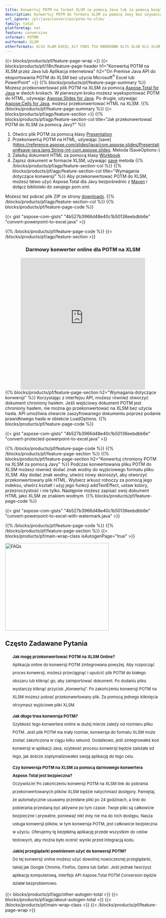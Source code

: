 ```yaml
---
title: Konwertuj POTM na format XLSM za pomocą Java lub za pomocą bezpłatnego konwertera online
description: Konwertuj POTM do formatu XLSM za pomocą Javy bez używania programu Microsoft Excel lub PowerPoint lub online. Szybko przetestuj darmowy konwerter online POTM na XLSM przed integracją kodu. 
url_ignore: /pl/java/conversion/potm-to-xlsm/
family: total
platformtag: net
feature: conversion
informat: POTMM
outformat: XLSM
otherformats: XLSX XLAM EXCEL XLT FODS TSV MARKDOWN XLTX XLSB XLS XLSM XLTM MHTML SXC ODS DIF DOC DOCX DOCM DOT DOTM DOTX ODT OTT RTF WORD WORDML TEXT FLATOPX
---
```

{{< blocks/products/pf/feature-page-wrap >}}
{{< blocks/products/pf/i18n/feature-page-header h1="Konwertuj POTM na XLSM przez Java lub Aplikacja internetowa" h2="On Premise Java API do eksportowania POTM do XLSM bez użycia Microsoft<sup>&reg;</sup> Excel lub PowerPoint" >}}
{{% blocks/products/pf/feature-page-summary %}}
Możesz przekonwertować plik POTM na XLSM za pomocą [Aspose.Total for Java](https://products.aspose.com/total/java/) w dwóch krokach. W pierwszym kroku możesz wyeksportować POTM do HTML, używając [Aspose.Slides for Java](https://products.aspose.com/slides/java/). Po drugie, używając [Aspose.Cells for Java](https://products.aspose.com/cells/java/), możesz przekonwertować HTML na XLSM.
{{% /blocks/products/pf/feature-page-summary  %}}
{{< blocks/products/pf/agp/feature-section >}}
{{% blocks/products/pf/agp/feature-section-col title="Jak przekonwertować POTM do XLSM za pomocą Javy?" %}}
1. Otwórz plik POTM za pomocą klasy [Presentation](https://reference.aspose.com/slides/java/com.aspose.slides/Presentation)
2. Przekonwertuj POTM na HTML, używając [save](https://reference.aspose.com/slides/java/com.aspose.slides/Presentation#save-java.lang.String-int-com.aspose.slides. Metoda ISaveOptions-)
3. Załaduj dokument HTML za pomocą klasy [Workbook](https://reference.aspose.com/cells/java/com.aspose.cells/Workbook)
4. Zapisz dokument w formacie XLSM, używając [save](https://reference.aspose.com/cells/java/com.aspose.cells/workbook#save(java.lang.String,%20com.aspose.cells.SaveOptions)) metoda
{{% /blocks/products/pf/agp/feature-section-col %}}
{{% blocks/products/pf/agp/feature-section-col title="Wymagania dotyczące konwersji" %}}
Aby przekonwertować POTM do XLSM, możesz łatwo użyć Aspose.Total dla Javy bezpośrednio z [Maven](https://releases.aspose.com/total/java/) i dołącz biblioteki do swojego pom.xml.

Możesz też pobrać plik ZIP ze strony [downloads](https://releases.aspose.comtotal/java).
{{% /blocks/products/pf/agp/feature-section-col %}}
{{% blocks/products/pf/feature-page-code %}}

{{< gist "aspose-com-gists" "4b527b3966d48e40c1b50136eebdbb6e" "convert-powerpoint-to-excel.java" >}}


{{% /blocks/products/pf/feature-page-code %}}
{{< /blocks/products/pf/agp/feature-section >}}

<div class="container-fluid agp-content bg-white aboutfile box-1 vh100 section nopbtm">
<div class=container>
<div class=row>
<div class="demobox tc col-md-12 padding-0" align="center">

<h3>Darmowy konwerter online dla POTM na XLSM</h3>

<iframe style="border: none; height: 426px;" scrolling="no" src="https://total-conversion-app-65z5r2lp.qa.k8s.dynabic.com/?to=xlsm&from=potm" id="child-iframe" width="80%"></iframe>

</div></div>
</div></div>
{{% blocks/products/pf/feature-page-section  h2="Wymagania dotyczące konwersji" %}}
Korzystając z interfejsu API, możesz również otworzyć dokument chroniony hasłem. Jeśli wejściowy dokument POTM jest chroniony hasłem, nie można go przekonwertować na XLSM bez użycia hasła. API umożliwia otwarcie zaszyfrowanego dokumentu poprzez podanie prawidłowego hasła w obiekcie LoadOptions.  
{{% blocks/products/pf/feature-page-code %}}

{{< gist "aspose-com-gists" "4b527b3966d48e40c1b50136eebdbb6e" "convert-protected-powerpoint-to-excel.java" >}}

{{% /blocks/products/pf/feature-page-code  %}}
{{% /blocks/products/pf/feature-page-section %}}
{{% blocks/products/pf/feature-page-section  h2="Konwertuj chroniony POTM na XLSM za pomocą Javy" %}}
Podczas konwertowania pliku POTM do XLSM możesz również dodać znak wodny do wyjściowego formatu pliku XLSM. Aby dodać znak wodny, utwórz nowy skoroszyt, aby otworzyć przekonwertowany plik HTML. Wybierz arkusz roboczy za pomocą jego indeksu, utwórz kształt i użyj jego funkcji addTextEffect, ustaw kolory, przezroczystość i nie tylko. Następnie możesz zapisać swój dokument HTML jako XLSM ze znakiem wodnym. 
{{% blocks/products/pf/feature-page-code %}}

{{< gist "aspose-com-gists" "4b527b3966d48e40c1b50136eebdbb6e" "convert-powerpoint-to-excel-with-watermark.java" >}}

{{% /blocks/products/pf/feature-page-code  %}}
{{% /blocks/products/pf/feature-page-section %}}
{{< blocks/products/pf/main-wrap-class isAutogenPage="true" >}}
<style>.howtolist li{margin-right: 0!important;line-height: 26px;position: relative;margin-bottom: 10px;font-size: 13px;list-style-type: none;}</style>
<div class="col-md-12 tl bg-gray-dark howtolist section">
  <a class="anchor" name="faqpage"></a>
  <div class="container tl dflex" itemscope="" itemtype="https://schema.org/FAQPage">
      <div class="col-md-4 howtosectiongfx">
          <img class="social-panel-hide-on-mobile" src="https://www.groupdocs.cloud/templates/brand/images/groupdocs/conversion/groupdocs_conversion-brand.png" alt="FAQs" width="335" height="283">
      </div>
      <div class="howtosection col-md-8">
          <div>
              <h2>Często Zadawane Pytania</h2>
              <ul>
                  <li itemscope="" itemprop="mainEntity" itemtype="https://schema.org/Question">
                      <div>
                          <span itemprop="name"><b>Jak mogę przekonwertować POTM na XLSM Online?</b></span>
                      </div>
                      <div itemscope="" itemprop="acceptedAnswer" itemtype="https://schema.org/Answer">
                          <span itemprop="text">Aplikacja online do konwersji POTM zintegrowana powyżej. Aby rozpocząć proces konwersji, możesz przeciągnąć i upuścić plik POTM do białego obszaru lub kliknąć go, aby zaimportować dokument. Po dodaniu pliku wystarczy kliknąć przycisk „Konwertuj”. Po zakończeniu konwersji POTM na XLSM możesz pobrać przekonwertowany plik. Za pomocą jednego kliknięcia otrzymasz wyjściowe pliki XLSM.</span>
                      </div>
                  </li>
                  <li itemscope="" itemprop="mainEntity" itemtype="https://schema.org/Question">
                      <div>
                          <span itemprop="name"><b>Jak długo trwa konwersja POTM?</b></span>
                      </div>
                      <div itemscope="" itemprop="acceptedAnswer" itemtype="https://schema.org/Answer">
                          <span itemprop="text">Szybkość tego konwertera online w dużej mierze zależy od rozmiaru pliku POTM. Jeśli plik POTM ma mały rozmiar, konwersja do formatu XLSM może zostać zakończona w ciągu kilku sekund. Dodatkowo, jeśli zintegrowałeś kod konwersji w aplikacji Java, szybkość procesu konwersji będzie zależała od tego, jak dobrze zoptymalizowałeś swoją aplikację do tego celu.</span>
                      </div>
                  </li>
                  <li itemscope="" itemprop="mainEntity" itemtype="https://schema.org/Question">
                      <div>
                          <span itemprop="name"><b>Czy konwersja POTM na XLSM za pomocą darmowego konwertera Aspose.Total jest bezpieczna?</b></span>
                      </div>
                      <div itemscope="" itemprop="acceptedAnswer" itemtype="https://schema.org/Answer">
                          <span itemprop="text">Oczywiście! Po zakończeniu konwersji POTM na XLSM link do pobrania przekonwertowanych plików XLSM będzie natychmiast dostępny. Pamiętaj, że automatycznie usuwamy przesłane pliki po 24 godzinach, a linki do pobierania przestaną być aktywne po tym czasie. Twoje pliki są całkowicie bezpieczne i prywatne, ponieważ nikt inny nie ma do nich dostępu. Nasza usługa konwersji plików, w tym konwersja POTM, jest całkowicie bezpieczna w użyciu. Oferujemy tę bezpłatną aplikację przede wszystkim do celów testowych, aby można było ocenić wyniki przed integracją kodu.</span>
                      </div>
                  </li>                 
                  <li itemscope="" itemprop="mainEntity" itemtype="https://schema.org/Question">
                      <div>
                          <span itemprop="name"><b>Jakiej przeglądarki powinienem użyć do konwersji POTM?</b></span>
                      </div>
                      <div itemscope="" itemprop="acceptedAnswer" itemtype="https://schema.org/Answer">
                          <span itemprop="text">Do tej konwersji online możesz użyć dowolnej nowoczesnej przeglądarki, takiej jak Google Chrome, Firefox, Opera lub Safari. Jeśli jednak tworzysz aplikację komputerową, interfejs API Aspose.Total POTM Conversion będzie działał bezproblemowo.</span>
                      </div>
                  </li>
              </ul>
          </div>
      </div>
  </div>
{{< blocks/products/pf/agp/other-autogen-total >}}
{{< blocks/products/pf/agp/about-autogen-total >}}
{{< /blocks/products/pf/main-wrap-class >}}
{{< /blocks/products/pf/feature-page-wrap >}}